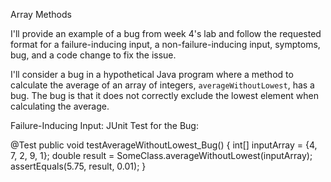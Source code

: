 Array Methods

I'll provide an example of a bug from week 4's lab and follow the requested format for a failure-inducing input, a non-failure-inducing input, symptoms, bug, and a code change to fix the issue. 

I'll consider a bug in a hypothetical Java program where a method to calculate the average of an array of integers, `averageWithoutLowest`, has a bug. The bug is that it does not correctly exclude the lowest element when calculating the average.

Failure-Inducing Input:
JUnit Test for the Bug:

@Test
public void testAverageWithoutLowest_Bug() {
    int[] inputArray = {4, 7, 2, 9, 1};
    double result = SomeClass.averageWithoutLowest(inputArray);
    assertEquals(5.75, result, 0.01);
}
